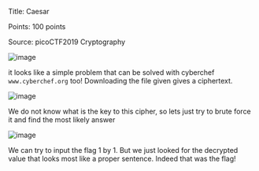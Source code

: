 Title: Caesar

Points: 100 points

Source: picoCTF2019 Cryptography

![image](https://user-images.githubusercontent.com/91729496/235285725-b7fa7691-f951-4245-b226-be75b767d952.png)

it looks like a simple problem that can be solved with cyberchef `www.cyberchef.org` too! Downloading the file given gives a ciphertext.

![image](https://user-images.githubusercontent.com/91729496/235285765-b0ca87b8-88b8-42ed-9f10-eb6da48667de.png)

We do not know what is the key to this cipher, so lets just try to brute force it and find the most likely answer

![image](https://user-images.githubusercontent.com/91729496/235285887-dba48a5a-d80e-4927-b5ac-a61226087823.png)

We can try to input the flag 1 by 1. But we just looked for the decrypted value that looks most like a proper sentence. Indeed that was the flag!
